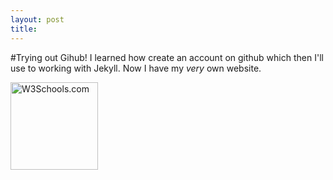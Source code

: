 ```yaml
---
layout: post
title: 
---
```


#Trying out Gihub!
I learned how create an account on github which then I'll use to working with Jekyll. Now I have my _very_ own website.

<img src="http://pix.iemoji.com/sbemojix2/0803.png" alt="W3Schools.com" style="width:140px;height:140px">
